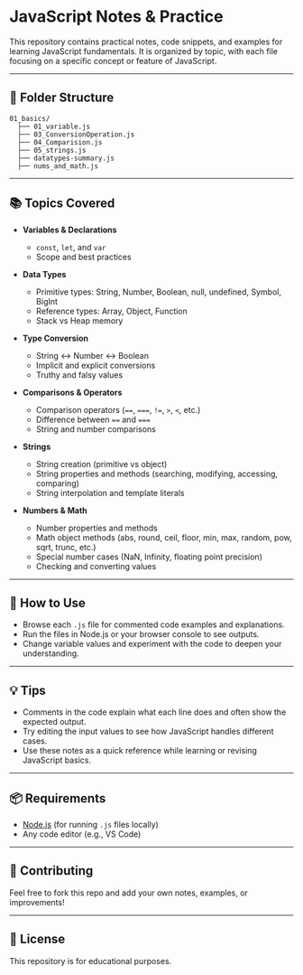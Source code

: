 # JavaScript Notes & Practice

This repository contains practical notes, code snippets, and examples for learning JavaScript fundamentals. It is organized by topic, with each file focusing on a specific concept or feature of JavaScript.

---

## 📁 Folder Structure

```
01_basics/
  ├── 01_variable.js
  ├── 03_ConversionOperation.js
  ├── 04_Comparision.js
  ├── 05_strings.js
  ├── datatypes-summary.js
  ├── nums_and_math.js
```

---

## 📚 Topics Covered

- **Variables & Declarations**
  - `const`, `let`, and `var`
  - Scope and best practices

- **Data Types**
  - Primitive types: String, Number, Boolean, null, undefined, Symbol, BigInt
  - Reference types: Array, Object, Function
  - Stack vs Heap memory

- **Type Conversion**
  - String ↔ Number ↔ Boolean
  - Implicit and explicit conversions
  - Truthy and falsy values

- **Comparisons & Operators**
  - Comparison operators (`==`, `===`, `!=`, `>`, `<`, etc.)
  - Difference between `==` and `===`
  - String and number comparisons

- **Strings**
  - String creation (primitive vs object)
  - String properties and methods (searching, modifying, accessing, comparing)
  - String interpolation and template literals

- **Numbers & Math**
  - Number properties and methods
  - Math object methods (abs, round, ceil, floor, min, max, random, pow, sqrt, trunc, etc.)
  - Special number cases (NaN, Infinity, floating point precision)
  - Checking and converting values

---

## 📝 How to Use

- Browse each `.js` file for commented code examples and explanations.
- Run the files in Node.js or your browser console to see outputs.
- Change variable values and experiment with the code to deepen your understanding.

---

## 💡 Tips

- Comments in the code explain what each line does and often show the expected output.
- Try editing the input values to see how JavaScript handles different cases.
- Use these notes as a quick reference while learning or revising JavaScript basics.

---

## 📦 Requirements

- [Node.js](https://nodejs.org/) (for running `.js` files locally)
- Any code editor (e.g., VS Code)

---

## 🙌 Contributing

Feel free to fork this repo and add your own notes, examples, or improvements!

---

## 📖 License

This repository is for educational purposes.                
